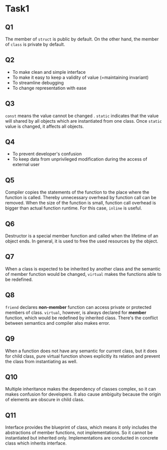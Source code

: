 # Task1
## Q1
The member of `struct` is public by default. On the other hand,  the member of `class` is private by default.

## Q2
- To make clean and simple interface
- To make it easy to keep a validity of value (=maintaining invariant)
- To streamline debugging
- To change representation with ease

## Q3
`const` means the value cannot be changed . `static` indicates that the value will shared by all objects which are instantiated from one class. Once `static` value is changed, it affects all objects.

## Q4
- To prevent developer's confusion
- To keep data from unprivileged modification during the access of external user

## Q5
Compiler copies the statements of the function to the place where the function is called. Thereby unnecessary overhead by function call can be removed. When the size of the function is small, function call overhead is bigger than actual function runtime. For this case, `inline` is useful.

## Q6
Destructor is a special member function and called when the lifetime of an object ends. In general, it is used to free the used resources by the object.

## Q7
When a class is expected to be inherited by another class and the semantic of member function would be changed, `virtual` makes the functions able to be redefined.

## Q8
`friend` declares **non-member** function can access private or protected members of class. `virtual`, however, is always declared for **member** function, which would be redefined by inherited class. There's the conflict between semantics and compiler also makes error.

## Q9
When a function does not have any semantic for current class, but it does for child class, pure virtual function shows explicitly its relation and prevent the class from instantiating as well.

## Q10
Multiple inheritance makes the dependency of classes complex, so it can makes confusion for developers. It also cause ambiguity because the origin of elements are obscure in child class.

## Q11
Interface provides the blueprint of class, which means it only includes the abstractions of member functions, not implementations. So it cannot be instantiated but inherited only. Implementations are conducted in concrete class which inherits interface.
